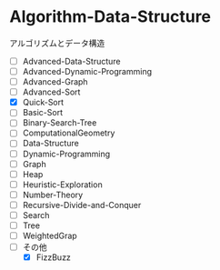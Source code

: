 # Algorithm-Data-Structure
アルゴリズムとデータ構造

* [ ] Advanced-Data-Structure
* [ ] Advanced-Dynamic-Programming
* [ ] Advanced-Graph
* [ ] Advanced-Sort
 * [x] Quick-Sort
* [ ] Basic-Sort
* [ ] Binary-Search-Tree
* [ ] ComputationalGeometry
* [ ] Data-Structure
* [ ] Dynamic-Programming
* [ ] Graph
* [ ] Heap
* [ ] Heuristic-Exploration
* [ ] Number-Theory
* [ ] Recursive-Divide-and-Conquer
* [ ] Search
* [ ] Tree
* [ ] WeightedGrap
* [ ] その他
  * [x] FizzBuzz
